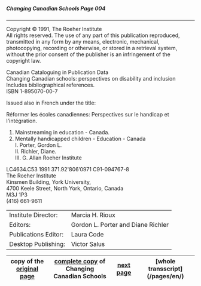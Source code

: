 ##### Changing Canadian Schools Page 004
***
Copyright © 1991, The Roeher Institute  
All rights reserved. The use of any part of this publication reproduced,
transmitted in any form by any means, electronic, mechanical, photocopying,
recording or otherwise, or stored in a retrieval system, without the prior
consent of the publisher is an infringement of the copyright law.  

Canadian Cataloguing in Publication Data  
Changing Canadian schools: perspectives on disability and inclusion  
Includes bibliographical references.  
ISBN 1-895070-00-7  

Issued also in French under the title:  

Réformer les écoles canadiennes: Perspectives sur le handicap et l'intégration.  

1. Mainstreaming in education - Canada.  
2. Mentally handicapped children - Education - Canada  
I. Porter, Gordon L.  
II. Richler, Diane.  
III. G. Allan Roeher Institute    

LC4634.C53 1991 371.92'806’0971 C91-094767-8  
The Roeher Institute  
Kinsmen Building, York University,  
4700 Keele Street, North York, Ontario, Canada  
M3J 1P3  
(416) 661-9611  

|||
---|---
Institute Director:|Marcia H. Rioux
Editors:|Gordon L. Porter and Diane Richler
Publications Editor:|Laura Code
Desktop Publishing:|Victor Salus

copy of the [original page](/copies-from-original/CCS004.png)|[complete copy](/copies-from-original/BestCopy_Changing_Canadian_Schools_Perspectives_on_Disability_and_Inclusion.pdf) of Changing Canadian Schools|[next page](Changing_Canadian_Schools-005) |[whole transscript] (/pages/en/)
---|---|---|---
